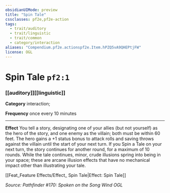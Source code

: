 ```yaml
---
obsidianUIMode: preview
title: "Spin Tale"
cssclasses: pf2e,pf2e-action
tags:
  - trait/auditory
  - trait/linguistic
  - trait/common
  - category/interaction
aliases: "Compendium.pf2e.actionspf2e.Item.hPZQ5vA9QHEPtjFW"
license: OGL
---
```

# Spin Tale `pf2:1`

### [[auditory]][[linguistic]]

**Category** interaction; 




**Frequency** once every 10 minutes

* * *

**Effect** You tell a story, designating one of your allies (but not yourself) as the hero of the story, and one enemy as the villain; both must be within 60 feet. The hero gains a +1 status bonus to attack rolls and saving throws against the villain until the start of your next turn. If you Spin a Tale on your next turn, the story continues for another round, for a maximum of 10 rounds. While the tale continues, minor, crude illusions spring into being in your space; these are arcane illusion effects that have no mechanical impact other than illustrating your tale.

[[Feat_Feature Effects/Effect_ Spin Tale|Effect: Spin Tale]]

*Source: Pathfinder #170: Spoken on the Song Wind*
*OGL*